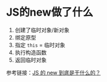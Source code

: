 # JS的new做了什么

1. 创建了临时对象/新对象
2. 绑定原型
3. 指定 `this` = 临时对象
4. 执行构造函数
5. 返回临时对象

参考链接：[JS 的 new 到底是干什么的？](https://zhuanlan.zhihu.com/p/23987456)

